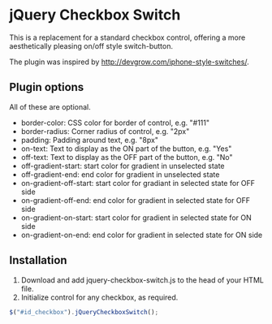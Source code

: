 # jQuery Checkbox Switch

This is a replacement for a standard checkbox control, offering a more aesthetically pleasing on/off style switch-button.

The plugin was inspired by http://devgrow.com/iphone-style-switches/.

## Plugin options

All of these are optional.

* border-color: CSS color for border of control, e.g. "#111"
* border-radius: Corner radius of control, e.g. "2px"
* padding: Padding around text, e.g. "8px"
* on-text: Text to display as the ON part of the button, e.g. "Yes"
* off-text: Text to display as the OFF part of the button, e.g. "No"
* off-gradient-start: start color for gradient in unselected state
* off-gradient-end: end color for gradient in unselected state
* on-gradient-off-start: start color for gradiant in selected state for OFF side
* on-gradient-off-end: end color for gradient in selected state for OFF side
* on-gradient-on-start: start color for gradient in selected state for ON side
* on-gradient-on-end: end color for gradient in selected state for ON side

## Installation

1. Download and add jquery-checkbox-switch.js to the head of your HTML file.
2. Initialize control for any checkbox, as required.

```javascript
$("#id_checkbox").jQueryCheckboxSwitch();
```
